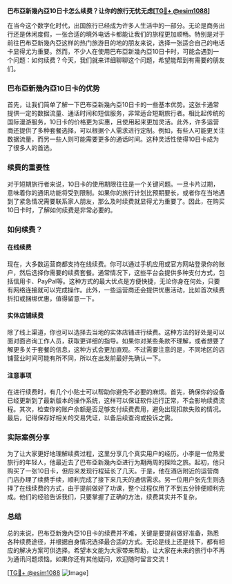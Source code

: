 **巴布亞新幾內亞10日卡怎么续费？让你的旅行无忧无虑[[TG💪+ @esim1088](https://t.me/s/esim1088)]**

在当今这个数字化时代，出国旅行已经成为许多人生活中的一部分。无论是商务出行还是休闲度假，一张合适的境外电话卡都能让我们的旅程更加顺畅。特别是对于前往巴布亞新幾內亞这样的热门旅游目的地的朋友来说，选择一张适合自己的电话卡显得尤为重要。然而，不少人在使用巴布亞新幾內亞10日卡时，可能会遇到一个问题：如何续费？今天，我们就来详细聊聊这个问题，希望能帮到有需要的朋友们。

### 巴布亞新幾內亞10日卡的优势

首先，让我们简单了解一下巴布亞新幾內亞10日卡的一些基本优势。这张卡通常提供一定的数据流量、通话时间和短信服务，非常适合短期旅行者。相比起传统的国际漫游服务，10日卡的价格更为实惠，且使用起来更加灵活。此外，许多运营商还提供了多种套餐选择，可以根据个人需求进行定制。例如，有些人可能更关注数据流量，而另一些人则可能需要更多的通话时间。这种灵活性使得10日卡成为了很多人的首选。

### 续费的重要性

对于短期旅行者来说，10日卡的使用期限往往是一个关键问题。一旦卡片过期，意味着你的通讯功能将受到限制。如果你的旅行计划比预期要长，或者你在当地遇到了紧急情况需要联系家人朋友，那么及时续费就显得尤为重要了。因此，在购买10日卡时，了解如何续费是非常必要的。

### 如何续费？

#### 在线续费

现在，大多数运营商都支持在线续费。你可以通过手机应用或官方网站登录你的账户，然后选择你需要的续费套餐。通常情况下，这些平台会提供多种支付方式，包括信用卡、PayPal等。这种方式的最大优点是方便快捷，无论你身在何处，只要有网络连接就可以完成操作。此外，一些运营商还会提供优惠活动，比如首次续费折扣或捆绑优惠，值得留意一下。

#### 实体店铺续费

除了线上渠道，你也可以选择去当地的实体店铺进行续费。这种方法的好处是可以面对面咨询工作人员，获取更详细的指导。如果你对某些条款不理解，或者想要了解更多关于套餐的信息，这种方式会更加直观。不过需要注意的是，不同地区的店铺营业时间可能有所不同，所以在出发前最好先确认一下。

#### 注意事项

在进行续费时，有几个小贴士可以帮助你避免不必要的麻烦。首先，确保你的设备已经更新到了最新版本的操作系统，这样可以保证软件运行正常，不会影响续费流程。其次，检查你的账户余额是否足够支付续费费用，避免出现扣款失败的情况。最后，记得保存好相关的交易凭证，以备后续查询或投诉之需。

### 实际案例分享

为了让大家更好地理解续费过程，这里分享几个真实用户的经历。小李是一位热爱旅行的年轻人，他最近去了巴布亞新幾內亞进行为期两周的探险之旅。起初，他只购买了一张10日卡，但后来发现行程延长了几天。于是，他在酒店附近的运营商门店办理了续费手续，顺利完成了接下来几天的通信需求。另一位用户张先生则选择了在线续费的方式，由于提前做好了功课，整个过程仅用了不到五分钟便顺利完成。他们的经验告诉我们，只要掌握了正确的方法，续费其实并不复杂。

### 总结

总的来说，巴布亞新幾內亞10日卡的续费并不难，关键是要提前做好准备，熟悉各种续费途径，并根据自身情况选择最合适的方式。无论是线上还是线下，都有相应的解决方案可供选择。希望本文能为大家带来帮助，让大家在未来的旅行中不再为通讯问题烦恼。如果你还有其他疑问，欢迎随时留言交流！

[[TG💪+ @esim1088](https://t.me/s/esim1088) ![Image](https://i.postimg.cc/4NQfJmqS/Snipaste-2025-05-13-00-14-12.png)]